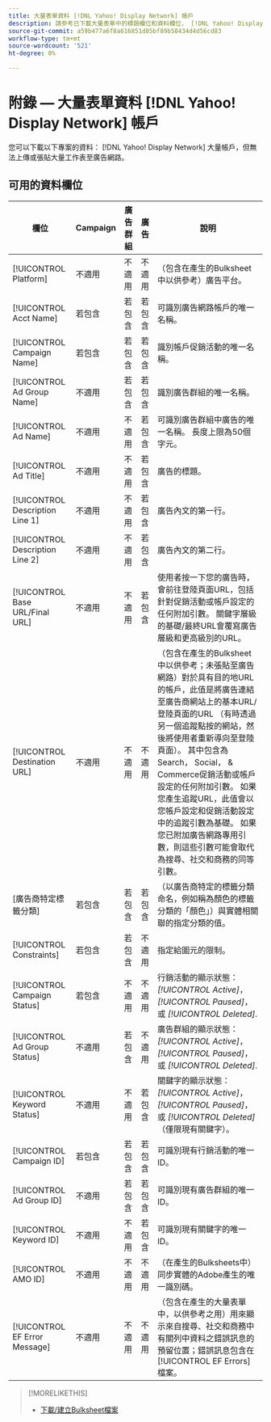 ```yaml
---
title: 大量表單資料 [!DNL Yahoo! Display Network] 帳戶
description: 請參考已下載大量表單中的標題欄位和資料欄位， [!DNL Yahoo! Display Network] 帳戶。
source-git-commit: a59b477a6f8a616851d85bf89b58434d4d56cd83
workflow-type: tm+mt
source-wordcount: '521'
ht-degree: 0%

---
```


# 附錄 — 大量表單資料 [!DNL Yahoo! Display Network] 帳戶

<!-- 
[Re-add "Required" to title, file name, and TOC if you add the ability to create/edit campaigns using YDN bulksheets. Then will also need to add more text below, like for the other SEs.]
-->

您可以下載以下專案的資料： [!DNL Yahoo! Display Network] 大量帳戶，但無法上傳或張貼大量工作表至廣告網路。

<!-- Hiding because this is probably too long a list to be useful.

## Available header fields

The following example shows data in comma-delimited values. If you're using tab-separated values, then the data looks different.

Platform,Acct Name,Campaign Name,Ad Group Name,Ad Name, Ad Title,Description Line 1,Description Line 2,Base URL/Final URL,Destination URL,[Advertiser-specific Label Classification],Bid Rules,Constraints,Campaign Status,Ad Group Status,Ad Status,Campaign ID,Ad Group ID,Ad ID,AMO ID,EF Error Message

-->

## 可用的資料欄位

| 欄位 | Campaign | 廣告群組 | 廣告 | 說明 |
|----|----|----|----|----|
| [!UICONTROL Platform] | 不適用 | 不適用 | 不適用 | （包含在產生的Bulksheet中以供參考）廣告平台。 |
| [!UICONTROL Acct  Name] | 若包含 | 若包含 | 若包含 | 可識別廣告網路帳戶的唯一名稱。 |
| [!UICONTROL Campaign Name] | 若包含 | 若包含 | 若包含 | 識別帳戶促銷活動的唯一名稱。 |
| [!UICONTROL Ad Group Name] | 不適用 | 若包含 | 若包含 | 識別廣告群組的唯一名稱。 |
| [!UICONTROL Ad Name] | 不適用 | 不適用 | 若包含 | 可識別廣告群組中廣告的唯一名稱。 長度上限為50個字元。 |
| [!UICONTROL Ad Title] | 不適用 | 不適用 | 若包含 | 廣告的標題。 |
| [!UICONTROL Description Line 1] | 不適用 | 不適用 | 若包含 | 廣告內文的第一行。 |
| [!UICONTROL Description Line 2] | 不適用 | 不適用 | 若包含 | 廣告內文的第二行。 |
| [!UICONTROL Base URL/Final URL] | 不適用 | 不適用 | 若包含 | 使用者按一下您的廣告時，會前往登陸頁面URL，包括針對促銷活動或帳戶設定的任何附加引數。 關鍵字層級的基礎/最終URL會覆寫廣告層級和更高級別的URL。 |
| [!UICONTROL Destination URL] | 不適用 | 不適用 | 不適用 | （包含在產生的Bulksheet中以供參考；未張貼至廣告網路）對於具有目的地URL的帳戶，此值是將廣告連結至廣告商網站上的基本URL/登陸頁面的URL （有時透過另一個追蹤點按的網站，然後將使用者重新導向至登陸頁面）。 其中包含為Search， Social， &amp; Commerce促銷活動或帳戶設定的任何附加引數。 如果您產生追蹤URL，此值會以您帳戶設定和促銷活動設定中的追蹤引數為基礎。 如果您已附加廣告網路專用引數，則這些引數可能會取代為搜尋、社交和商務的同等引數。 |
| \[廣告商特定標籤分類\] | 若包含 | 若包含 | 若包含 | （以廣告商特定的標籤分類命名，例如稱為顏色的標籤分類的「顏色」）與實體相關聯的指定分類的值。 |
| [!UICONTROL Constraints] | 若包含 | 若包含 | 不適用 | 指定給圖元的限制。 |
| [!UICONTROL Campaign Status] | 若包含 | 不適用 | 不適用 | 行銷活動的顯示狀態： <i>[!UICONTROL Active]</i>， <i>[!UICONTROL Paused]</i>，或 <i>[!UICONTROL Deleted]</i>. |
| [!UICONTROL Ad Group Status] | 不適用 | 若包含 | 不適用 | 廣告群組的顯示狀態： <i>[!UICONTROL Active]</i>， <i>[!UICONTROL Paused]</i>，或 <i>[!UICONTROL Deleted]</i>. |
| [!UICONTROL Keyword Status] | 不適用 | 不適用 | 若包含 | 關鍵字的顯示狀態： <i>[!UICONTROL Active]</i>， <i>[!UICONTROL Paused]</i>，或 <i>[!UICONTROL Deleted]</i> （僅限現有關鍵字）。 |
| [!UICONTROL Campaign ID] | 若包含 | 若包含 | 若包含 | 可識別現有行銷活動的唯一ID。 |
| [!UICONTROL Ad Group ID] | 不適用 | 若包含 | 若包含 | 可識別現有廣告群組的唯一ID。 |
| [!UICONTROL Keyword ID] | 不適用 | 不適用 | 若包含 | 可識別現有關鍵字的唯一ID。 |
| [!UICONTROL AMO ID] | 不適用 | 不適用 | 不適用 | （在產生的Bulksheets中）同步實體的Adobe產生的唯一識別碼。 |
| [!UICONTROL EF Error Message] | 不適用 | 不適用 | 不適用 | （包含在產生的大量表單中，以供參考之用）用來顯示來自搜尋、社交和商務中有關列中資料之錯誤訊息的預留位置；錯誤訊息包含在 [!UICONTROL EF Errors] 檔案。 |

<table style="table-layout:auto">

>[!MORELIKETHIS]
>
>* [下載/建立Bulksheet檔案](../bulksheet-download.md)
